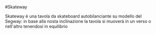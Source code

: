 #Skateway 

Skateway è una tavola da skateboard autobilanciante su modello del Segway: in base alla nosta inclinazione la tavola si muoverà in un verso o nell'altro tenendosi in equilibrio 
